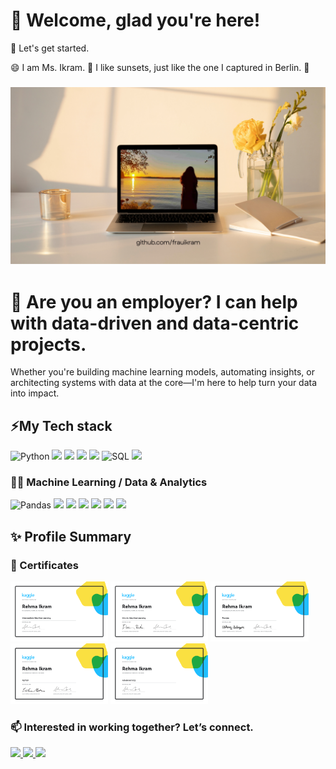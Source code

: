 # 👋 Welcome, glad you're here!
🌱 Let's get started. 

😄 I am Ms. Ikram.
🌅 I like sunsets, just like the one I captured in Berlin. 🧡
### ![github-frauikram-banner](https://github.com/frauikram/frauikram/blob/main/images/github-frauikram-banner.png)
<!-- ### ![github-frauikram-banner](https://github.com/frauikram/frauikram/assets/119944932/14d0471d-edd1-4636-b330-197a1259dfa4) -->

# 🤝 Are you an employer? I can help with data-driven and data-centric projects.
Whether you're building machine learning models, automating insights, or architecting systems with data at the core—I'm here to help turn your data into impact.


## ⚡My Tech stack
<p>
  <img src="https://img.shields.io/badge/python-3670A0?style=for-the-badge&amp;logo=python&amp;logoColor=ffdd54" alt="Python" data-canonical-src="" style="max-width: 100%;"> 
  <img src="https://img.shields.io/badge/Visual%20Studio%20Code-0078d7.svg?style=for-the-badge&logo=visual-studio-code&logoColor=white">
  <img src="https://img.shields.io/badge/jupyter-%23FA0F00.svg?style=for-the-badge&logo=jupyter&logoColor=white">
  <img src="https://img.shields.io/badge/Replit-DD1200?style=for-the-badge&logo=Replit&logoColor=white">
  <img src="https://img.shields.io/badge/Google%20Colab-%23F9A825.svg?style=for-the-badge&logo=googlecolab&logoColor=white">
  <img src="https://img.shields.io/badge/SQL-CC2927?style=for-the-badge&amp;logo=sql&amp;logoColor=white" alt="SQL" data-canonical-src="" style="max-width:
100%;">
  <img src="https://img.shields.io/badge/GoogleCloud-%234285F4.svg?style=for-the-badge&logo=google-cloud&logoColor=white">
</p>

### 👩‍💻 Machine Learning / Data & Analytics
<p>
<img src="https://img.shields.io/badge/pandas-3670A0?style=for-the-badge&amp;logo=pandas&amp;logoColor=ffdd54" alt="Pandas" data-canonical-src="" style="max-width: 100%;">
<img src="https://img.shields.io/badge/numpy-%23013243.svg?style=for-the-badge&logo=numpy&logoColor=white">
<img src="https://img.shields.io/badge/scikit--learn-%23F7931E.svg?style=for-the-badge&logo=scikit-learn&logoColor=white">
<img src="https://img.shields.io/badge/Matplotlib-%23ffffff.svg?style=for-the-badge&logo=Matplotlib&logoColor=black">
<img src="https://img.shields.io/badge/Plotly-%233F4F75.svg?style=for-the-badge&logo=plotly&logoColor=white">
<img src="https://img.shields.io/badge/git-%23F05033.svg?style=for-the-badge&logo=git&logoColor=white">
<img src="https://img.shields.io/badge/github-%23121011.svg?style=for-the-badge&logo=github&logoColor=white">
</p>


## ✨ Profile Summary
### 🏅 Certificates
<p>
<img src="https://github.com/frauikram/frauikram/blob/main/images/kaggle-intermediate-ml.png" height="31%" width="31%">
<img src="https://github.com/frauikram/frauikram/blob/main/images/kaggle-intro-to-ml.png" height="31%" width="31%">
<img src="https://github.com/frauikram/frauikram/blob/main/images/kaggle-pandas.png" height="31%" width="31%">
<img src="https://github.com/frauikram/frauikram/blob/main/images/kaggle-python.png" height="31%" width="31%">
<img src="https://github.com/frauikram/frauikram/blob/main/images/kaggle-advanced-sql.png" height="31%" width="31%">
<!--   https://github.com/frauikram/frauikram/blob/main/images/ -->
<!-- <img src="" height="200px" width="300px"> -->
</p>

### 📫 Interested in working together? Let’s connect.
<p>
  <a href="https://t.me/msikrambot" target="_blank">
    <img src="https://img.shields.io/badge/Telegram-2CA5E0?style=for-the-badge&logo=telegram&logoColor=white">
  </a>
  <a href="https://www.linkedin.com/in/rehmaikram" target="_blank">
    <img src="https://img.shields.io/badge/linkedin-%230077B5.svg?style=for-the-badge&logo=linkedin&logoColor=white">
  </a>
  <a href="https://www.kaggle.com/rikram" target="_blank">
    <img src="https://img.shields.io/badge/Kaggle-035a7d?style=for-the-badge&logo=kaggle&logoColor=white">
  </a>
</p>

<!--
### 🔭 GitHub stats

![](https://komarev.com/ghpvc/?username=frauikram)

<img src="https://github-readme-stats.vercel.app/api/top-langs/?username=frauikram&theme=light&include_all_commits=true&amp;count_private=true&ayout=compact">
-->
